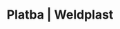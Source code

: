 ---
Link: "file:/Users/vinayakpatel/Downloads/www.weldplast.cz/platba"
product_name: "null"
product_id: "null"
title: "Platba | Weldplast"
product_desc: ""
product_specs: ""
product_downloads: ""
href: ""
accessories: ""
similar_products: ""
---